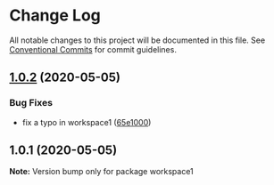 # Change Log

All notable changes to this project will be documented in this file.
See [Conventional Commits](https://conventionalcommits.org) for commit guidelines.

## [1.0.2](https://github.com/Feiyang1/monorepo-changelog-automation/compare/workspace1@1.0.1...workspace1@1.0.2) (2020-05-05)


### Bug Fixes

* fix a typo in workspace1 ([65e1000](https://github.com/Feiyang1/monorepo-changelog-automation/commit/65e10003d1f4981cf370de2bac1fcd77095469fa))





## 1.0.1 (2020-05-05)

**Note:** Version bump only for package workspace1
